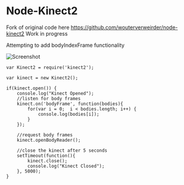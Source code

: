 # Node-Kinect2
Fork of original code here  https://github.com/wouterverweirder/node-kinect2
Work in progress

Attempting to add bodyIndexFrame functionality

![Screenshot](https://raw.githubusercontent.com/wouterverweirder/node-kinect2/master/node-kinect2-skeleton.png)

```
var Kinect2 = require('kinect2');

var kinect = new Kinect2();

if(kinect.open()) {
	console.log("Kinect Opened");
	//listen for body frames
	kinect.on('bodyFrame', function(bodies){
		for(var i = 0;  i < bodies.length; i++) {
			console.log(bodies[i]);
		}
	});

	//request body frames
	kinect.openBodyReader();

	//close the kinect after 5 seconds
	setTimeout(function(){
		kinect.close();
		console.log("Kinect Closed");
	}, 5000);
}
```
